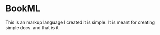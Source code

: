 # BookML
This is an markup language I created it is simple.
It is meant for creating simple docs.
and that is it
